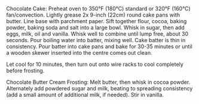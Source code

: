 Chocolate Cake:
Preheat oven to 350°F (180°C) standard or 320°F (160°C) fan/convection.
Lightly grease 2x 9-inch (22cm) round cake pans with butter. Line base with parchment paper.
Sift together flour, cocoa, baking powder, baking soda and salt into a large bowl. Whisk in sugar, then add eggs, milk, oil and vanilla. Whisk well to combine until lump free, about 30 seconds.
Pour boiling water into batter, mixing well. Cake batter is thin in consistency.
Pour batter into cake pans and bake for 30-35 minutes or until a wooden skewer inserted into the centre comes out clean.

Let cool for 10 minutes, then turn out onto wire racks to cool completely before frosting.
 
Chocolate Butter Cream Frosting:
Melt butter, then whisk in cocoa powder. Alternately add powdered sugar and milk, beating to spreading consistency (add a small amount of additional milk, if needed). Stir in vanilla.